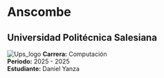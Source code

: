# Anscombe

## Universidad Politécnica Salesiana
![Ups_logo](https://github.com/user-attachments/assets/43cee75a-51aa-4f4e-aa45-672855f9716d)
**Carrera:** Computación  
**Periodo:** 2025 - 2025  
**Estudiante:** Daniel Yanza

